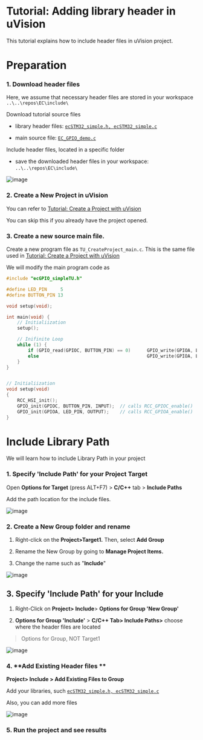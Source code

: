 # Tutorial: Adding library header in uVision





This tutorial explains how to include header files in uVision project. 





# Preparation



### 1. Download header files

Here, we assume that  necessary header files are stored in your workspace  `..\..\repos\EC\include\`



Download tutorial source files

* library header files:  [`ecSTM32_simple.h, ecSTM32_simple.c`]( https://github.com/ykkimhgu/EC-student-2023/tree/main/tutorial/tutorial-student/Tutorial-AddLibrary-uVision)

* main source file: [`EC_GPIO_demo.c`](https://github.com/ykkimhgu/EC-student-2023/blob/main/tutorial/tutorial-student/Tutorial-AddLibrary-uVision/EC_GPIO_demo.c)



Include header files, located in a specific folder

* save the downloaded  header files in your workspace:    `..\..\repos\EC\include\`

![image](https://github.com/user-attachments/assets/8be8b761-4253-4706-b396-8a94f808bf0e)





### 2. Create a New Project in uVision
You can refer to [Tutorial: Create a Project with uVision](https://ykkim.gitbook.io/ec/ec-course/tutorial/mdk-uvision/create-a-project-with-uvision)



You can skip this if you already have the project opened. 



### 3. Create a new source main file.

Create a new program file as `TU_CreateProject_main.c`.  This is the same file used in  [Tutorial: Create a Project with uVision](https://ykkim.gitbook.io/ec/ec-course/tutorial/mdk-uvision/create-a-project-with-uvision)



We will modify the main program  code as



```c
#include "ecGPIO_simpleTU.h"

#define LED_PIN 	5
#define BUTTON_PIN 13

void setup(void);

int main(void) {
	// Initialiization
	setup();

	// Inifinite Loop 
	while (1) {
		if (GPIO_read(GPIOC, BUTTON_PIN) == 0)		GPIO_write(GPIOA, LED_PIN, HIGH);
		else 										GPIO_write(GPIOA, LED_PIN, LOW);
	}
}


// Initialiization 
void setup(void)
{
	RCC_HSI_init();
	GPIO_init(GPIOC, BUTTON_PIN, INPUT);  // calls RCC_GPIOC_enable()
	GPIO_init(GPIOA, LED_PIN, OUTPUT);    // calls RCC_GPIOA_enable()
}
```





# Include Library Path

We will learn how to include Library Path in your project





### 1. **Specify 'Include Path' for your Project Target**

Open   **Options for Target**   (press ALT+F7)  >  **C/C++**  tab >  **Include Paths** 

Add the path location for the include files.



![image](https://github.com/user-attachments/assets/952c39a7-a752-4fe6-a5e1-abaf5fa71e2b)





### 2. **Create a New Group folder** and rename

1. Right-click on the **Project>Target1.** Then, select **Add Group**

2. Rename the  New Group by going to  **Manage Project Items.**

3. Change the name such as "**Include**"

![image](https://github.com/user-attachments/assets/54bd619a-60f8-4e89-aec1-a93bb3fac555)





## 3. Specify 'Include Path' for your Include 

1) Right-Click on **Project> Include**>  **Options for Group 'New Group'**

2. **Options for Group 'Include'** > **C/C++ Tab> Include Paths>** choose where the header files are located


> Options for Group, NOT Target1

![image](https://github.com/user-attachments/assets/51f0de8d-cf94-434a-aadb-aa6a38d4ffca)






### 4. **Add Existing Header files **



**Project> Include >  Add Existing Files to Group**

Add your libraries, such   [`ecSTM32_simple.h, ecSTM32_simple.c`]( https://github.com/ykkimhgu/EC-student-2023/tree/main/tutorial/tutorial-student/Tutorial-AddLibrary-uVision)

Also, you can add more files



![image](https://github.com/user-attachments/assets/27b8c700-c4bf-46af-bb79-9cd99014b7f5)








### 5. Run the project and see results
